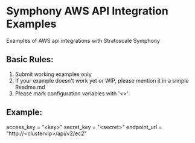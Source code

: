 # Symphony AWS API Integration Examples
Examples of AWS api integrations with Stratoscale Symphony

## Basic Rules: 
1. Submit working examples only
2. If your example doesn't work yet or WIP, please mention it in a simple Readme.md
3. Please mark configuration variables with '<>'

## Example:
access_key = "\<key\>"
secret_key = "\<secret\>"
endpoint_url = "http:\/\/\<clustervip\>\/api\/v2\/ec2"
